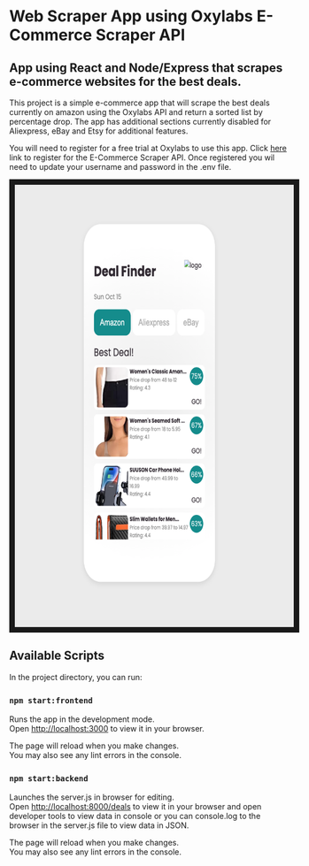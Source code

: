 # Web Scraper App using Oxylabs E-Commerce Scraper API

## App using React and Node/Express that scrapes e-commerce websites for the best deals.

This project is a simple e-commerce app that will scrape the best deals currently on amazon using the Oxylabs API and return a sorted list by percentage drop. The app has additional sections currently disabled for Aliexpress, eBay and Etsy for additional features.

You will need to register for a free trial at Oxylabs to use this app. Click <a href="https://oxylabs.io/products/scraper-api/ecommerce">here<a/> link to register for the E-Commerce Scraper API. Once registered you wil need to update your username and password in the .env file.

<p align="center">
    <img src="./src/images/Deal_Finder.png" width="650" height="800px" border="10px" align="center"/>
<p/>

## Available Scripts

In the project directory, you can run:

### `npm start:frontend`

Runs the app in the development mode.\
Open [http://localhost:3000](http://localhost:3000) to view it in your browser.

The page will reload when you make changes.\
You may also see any lint errors in the console.

### `npm start:backend`

Launches the server.js in browser for editing.\
Open [http://localhost:8000/deals](http://localhost:8000/deals) to view it in your browser and open developer tools to view data in console or you can console.log to the browser in the server.js file to view data in JSON.

The page will reload when you make changes.\
You may also see any lint errors in the console.
